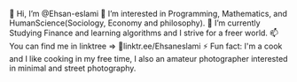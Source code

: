 👋 Hi, I’m @Ehsan-eslami
👀 I’m interested in Programming, Mathematics, and HumanScience(Sociology, Economy and philosophy). 
🌱 I’m currently Studying Finance and learning algorithms and I strive for a freer world.
📫 You can find me in linktree => 🔗linktr.ee/Ehsaneslami
⚡ Fun fact: I'm a cook and I like cooking in my free time, I also an amateur photographer interested in minimal and street photography.

<!---
Ehsan-eslami/Ehsan-eslami is a ✨ special ✨ repository because its `README.md` (this file) appears on your GitHub profile.
You can click the Preview link to take a look at your changes.
--->
